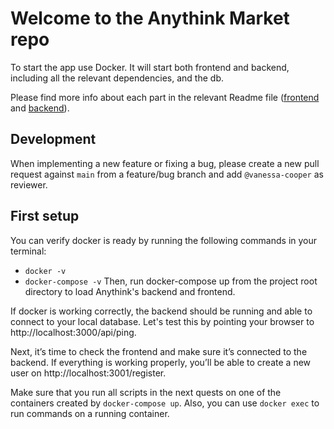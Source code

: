 # Welcome to the Anythink Market repo

To start the app use Docker. It will start both frontend and backend, including all the relevant dependencies, and the db.

Please find more info about each part in the relevant Readme file ([frontend](frontend/readme.md) and [backend](backend/README.md)).

## Development

When implementing a new feature or fixing a bug, please create a new pull request against `main` from a feature/bug branch and add `@vanessa-cooper` as reviewer.

## First setup

You can verify docker is ready by running the following commands in your terminal: 
  - `docker -v`
  - `docker-compose -v`
Then, run docker-compose up from the project root directory to load Anythink's backend and frontend.

If docker is working correctly, the backend should be running and able to connect to your local database. Let's test this by pointing your browser to http://localhost:3000/api/ping. 

Next, it’s time to check the frontend and make sure it’s connected to the backend. If everything is working properly, you’ll be able to create a new user on http://localhost:3001/register.

Make sure that you run all scripts in the next quests on one of the containers created by `docker-compose up`.  Also, you can use `docker exec` to run commands on a running container.
